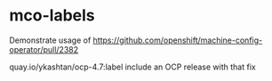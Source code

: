 mco-labels
===========
Demonstrate usage of https://github.com/openshift/machine-config-operator/pull/2382


quay.io/ykashtan/ocp-4.7:label include an OCP release with that fix
